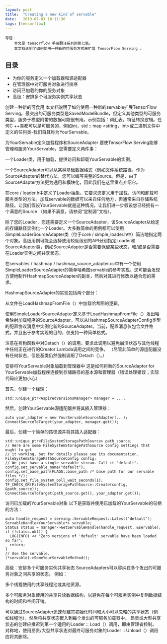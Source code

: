 ```yaml
---
layout: post
title:  "Creating a new kind of servable"
date:   2019-07-03 10:11:30
tags: [tensorflow]
---
```


    导语：
        本文是 tensorflow 手册翻译系列的第七篇。
        本文档说明了如何使用一种新的可服务方式来扩展 TensorFlow Serving 。


## 目录
+ 为你的服务定义一个加载器和源适配器
+ 在管理器中对可服务对象进行排序
+ 访问已加载的你的服务对象
+ 高级：安排多个可服务实例共享状态

创建一种新的可食用
本文档说明了如何使用一种新的servable扩展TensorFlow Serving。最突出的可服务类型是SavedModelBundle，但定义其他类型的可服务类型，服务于模型附带的数据可能很有用。示例包括：词汇表，特征转换逻辑。任何C ++类都可以是可服务的，例如int，std :: map <string，int>或二进制文件中定义的任何类-我们将其称为YourServable。

为YourServable定义加载程序和SourceAdapter
要使TensorFlow Serving能够管理和服务YourServable，您需要定义两件事：

一个Loader类，用于加载，提供访问和卸载YourServable的实例。

一个SourceAdapter可以从某种基础数据格式（例如文件系统路径。作为SourceAdapter的替代方法，您可以编写完整的Source。但是，由于SourceAdapter方法更为通用和模块化，因此我们在这里重点介绍它。

在core / loader.h中定义了Loader抽象。它要求您定义用于加载，访问和卸载可服务类型的方法。加载servable的数据可以来自任何地方，但通常来自存储系统路径。让我们假设YourServable就是这种情况。让我们进一步假设您已经拥有一个满意的Source <StoragePath>（如果不满意，请参阅“定制源”文档）。

除了您的Loader，您还需要定义一个SourceAdapter，该SourceAdapter从给定的存储路径实例化一个Loader。大多数简单的用例都可以使用SimpleLoaderSourceAdapter类（位于core / simple_loader.h中）简洁地指定两个对象。高级用例可能会选择使用较低级别的API分别指定Loader和SourceAdapter类，例如SourceAdapter是否需要保留某些状态，和/或是否需要在Loader实例之间共享状态。

在servables / hashmap / hashmap_source_adapter.cc中有一个使用SimpleLoaderSourceAdapter的简单哈希图servable的参考实现。您可能会发现方便地制作HashmapSourceAdapter的副本，然后对其进行修改以适合您的需求。

HashmapSourceAdapter的实现包括两个部分：

从文件在LoadHashmapFromFile（）中加载哈希图的逻辑。

使用SimpleLoaderSourceAdapter定义基于LoadHashmapFromFile（）发出哈希映射加载程序的SourceAdapter。可以从HashmapSourceAdapterConfig类型的配置协议消息中实例化新的SourceAdapter。当前，配置消息仅包含文件格式，并且出于参考实现的目的，仅支持一种简单格式。

注意在析构函数中对Detach（）的调用。要求此调用以避免崩溃状态与其他线程中任何正在进行的Creator Lambda调用之间的竞争。 （尽管此简单的源适配器没有任何状态，但是基类仍然强制调用了Detach（）。）

安排将YourServable对象加载到管理器中
这是如何将新的SourceAdapter for YourServable加载程序连接到存储路径的基本源和管理器（错误处理错误；实际代码应更加小心）：

首先，创建一个经理：
```
std::unique_ptr<AspiredVersionsManager> manager = ...;
```

然后，创建YourServable源适配器并将其插入管理器：

```
auto your_adapter = new YourServableSourceAdapter(...);
ConnectSourceToTarget(your_adapter, manager.get());
```

最后，创建一个简单的路径源并将其插入适配器：
```
std::unique_ptr<FileSystemStoragePathSource> path_source;
// Here are some FileSystemStoragePathSource config settings that ought to get
// it working, but for details please see its documentation.
FileSystemStoragePathSourceConfig config;
// We just have a single servable stream. Call it "default".
config.set_servable_name("default");
config.set_base_path(FLAGS::base_path /* base path for our servable files */);
config.set_file_system_poll_wait_seconds(1);
TF_CHECK_OK(FileSystemStoragePathSource::Create(config, &path_source));
ConnectSourceToTarget(path_source.get(), your_adapter.get());
```

访问已加载的YourServable对象
以下是获取并使用已加载的YourServable的句柄的方法：

```
auto handle_request = serving::ServableRequest::Latest("default");
ServableHandle<YourServable*> servable;
Status status = manager->GetServableHandle(handle_request, &servable);
if (!status.ok()) {
  LOG(INFO) << "Zero versions of 'default' servable have been loaded so far";
  return;
}
// Use the servable.
(*servable)->SomeYourServableMethod();
```

高级：安排多个可服务实例共享状态
SourceAdapters可以容纳在多个发出的可服务对象之间共享的状态。 例如：

多个线程使用的共享线程池或其他资源。

多个可服务对象使用的共享只读数据结构，以避免在每个可服务实例中复制数据结构的时间和空间开销。

可以通过SourceAdapter迅速创建其初始化时间和大小可以忽略的共享状态（例如线程池），然后将共享状态嵌入到每个发出的可服务加载器中。 昂贵或大型共享状态的创建应推迟到第一个适用的Loader :: Load（）调用，即由管理者控制。 对称地，使用昂贵/大型共享状态对最终可服务对象的Loader :: Unload（）调用应将其删除。